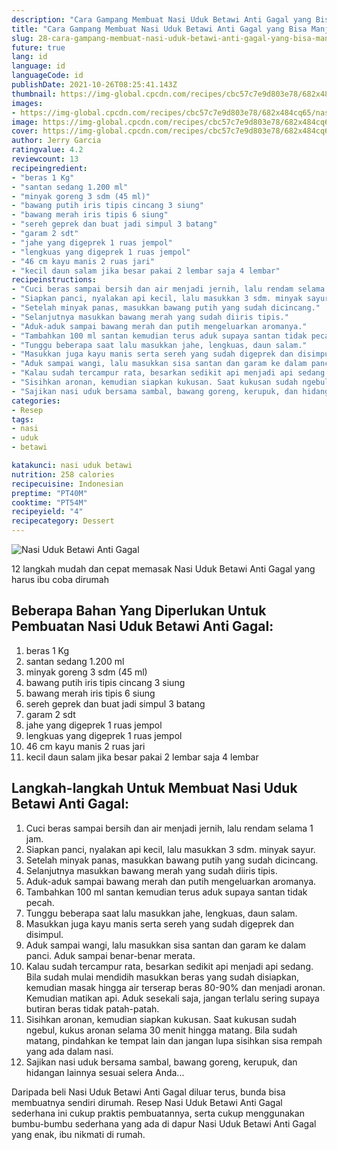```yaml
---
description: "Cara Gampang Membuat Nasi Uduk Betawi Anti Gagal yang Bisa Manjain Lidah"
title: "Cara Gampang Membuat Nasi Uduk Betawi Anti Gagal yang Bisa Manjain Lidah"
slug: 28-cara-gampang-membuat-nasi-uduk-betawi-anti-gagal-yang-bisa-manjain-lidah
future: true
lang: id
language: id
languageCode: id
publishDate: 2021-10-26T08:25:41.143Z 
thumbnail: https://img-global.cpcdn.com/recipes/cbc57c7e9d803e78/682x484cq65/nasi-uduk-betawi-anti-gagal-foto-resep-utama.webp
images:
- https://img-global.cpcdn.com/recipes/cbc57c7e9d803e78/682x484cq65/nasi-uduk-betawi-anti-gagal-foto-resep-utama.webp
image: https://img-global.cpcdn.com/recipes/cbc57c7e9d803e78/682x484cq65/nasi-uduk-betawi-anti-gagal-foto-resep-utama.webp
cover: https://img-global.cpcdn.com/recipes/cbc57c7e9d803e78/682x484cq65/nasi-uduk-betawi-anti-gagal-foto-resep-utama.webp
author: Jerry Garcia
ratingvalue: 4.2
reviewcount: 13
recipeingredient:
- "beras 1 Kg"
- "santan sedang 1.200 ml"
- "minyak goreng 3 sdm (45 ml)"
- "bawang putih iris tipis cincang 3 siung"
- "bawang merah iris tipis 6 siung"
- "sereh geprek dan buat jadi simpul 3 batang"
- "garam 2 sdt"
- "jahe yang digeprek 1 ruas jempol"
- "lengkuas yang digeprek 1 ruas jempol"
- "46 cm kayu manis 2 ruas jari"
- "kecil daun salam jika besar pakai 2 lembar saja 4 lembar"
recipeinstructions:
- "Cuci beras sampai bersih dan air menjadi jernih, lalu rendam selama 1 jam."
- "Siapkan panci, nyalakan api kecil, lalu masukkan 3 sdm. minyak sayur."
- "Setelah minyak panas, masukkan bawang putih yang sudah dicincang."
- "Selanjutnya masukkan bawang merah yang sudah diiris tipis."
- "Aduk-aduk sampai bawang merah dan putih mengeluarkan aromanya."
- "Tambahkan 100 ml santan kemudian terus aduk supaya santan tidak pecah."
- "Tunggu beberapa saat lalu masukkan jahe, lengkuas, daun salam."
- "Masukkan juga kayu manis serta sereh yang sudah digeprek dan disimpul."
- "Aduk sampai wangi, lalu masukkan sisa santan dan garam ke dalam panci. Aduk sampai benar-benar merata."
- "Kalau sudah tercampur rata, besarkan sedikit api menjadi api sedang. Bila sudah mulai mendidih masukkan beras yang sudah disiapkan, kemudian masak hingga air terserap beras 80-90% dan menjadi aronan. Kemudian matikan api. Aduk sesekali saja, jangan terlalu sering supaya butiran beras tidak patah-patah."
- "Sisihkan aronan, kemudian siapkan kukusan. Saat kukusan sudah ngebul, kukus aronan selama 30 menit hingga matang. Bila sudah matang, pindahkan ke tempat lain dan jangan lupa sisihkan sisa rempah yang ada dalam nasi."
- "Sajikan nasi uduk bersama sambal, bawang goreng, kerupuk, dan hidangan lainnya sesuai selera Anda..."
categories:
- Resep
tags:
- nasi
- uduk
- betawi

katakunci: nasi uduk betawi 
nutrition: 258 calories
recipecuisine: Indonesian
preptime: "PT40M"
cooktime: "PT54M"
recipeyield: "4"
recipecategory: Dessert
---
```



![Nasi Uduk Betawi Anti Gagal](https://img-global.cpcdn.com/recipes/cbc57c7e9d803e78/682x484cq65/nasi-uduk-betawi-anti-gagal-foto-resep-utama.webp)

12 langkah mudah dan cepat memasak  Nasi Uduk Betawi Anti Gagal yang harus ibu coba dirumah

<!--inarticleads1-->

## Beberapa Bahan Yang Diperlukan Untuk Pembuatan Nasi Uduk Betawi Anti Gagal:

1. beras 1 Kg
1. santan sedang 1.200 ml
1. minyak goreng 3 sdm (45 ml)
1. bawang putih iris tipis cincang 3 siung
1. bawang merah iris tipis 6 siung
1. sereh geprek dan buat jadi simpul 3 batang
1. garam 2 sdt
1. jahe yang digeprek 1 ruas jempol
1. lengkuas yang digeprek 1 ruas jempol
1. 46 cm kayu manis 2 ruas jari
1. kecil daun salam jika besar pakai 2 lembar saja 4 lembar



<!--inarticleads2-->

## Langkah-langkah Untuk Membuat Nasi Uduk Betawi Anti Gagal:

1. Cuci beras sampai bersih dan air menjadi jernih, lalu rendam selama 1 jam.
1. Siapkan panci, nyalakan api kecil, lalu masukkan 3 sdm. minyak sayur.
1. Setelah minyak panas, masukkan bawang putih yang sudah dicincang.
1. Selanjutnya masukkan bawang merah yang sudah diiris tipis.
1. Aduk-aduk sampai bawang merah dan putih mengeluarkan aromanya.
1. Tambahkan 100 ml santan kemudian terus aduk supaya santan tidak pecah.
1. Tunggu beberapa saat lalu masukkan jahe, lengkuas, daun salam.
1. Masukkan juga kayu manis serta sereh yang sudah digeprek dan disimpul.
1. Aduk sampai wangi, lalu masukkan sisa santan dan garam ke dalam panci. Aduk sampai benar-benar merata.
1. Kalau sudah tercampur rata, besarkan sedikit api menjadi api sedang. Bila sudah mulai mendidih masukkan beras yang sudah disiapkan, kemudian masak hingga air terserap beras 80-90% dan menjadi aronan. Kemudian matikan api. Aduk sesekali saja, jangan terlalu sering supaya butiran beras tidak patah-patah.
1. Sisihkan aronan, kemudian siapkan kukusan. Saat kukusan sudah ngebul, kukus aronan selama 30 menit hingga matang. Bila sudah matang, pindahkan ke tempat lain dan jangan lupa sisihkan sisa rempah yang ada dalam nasi.
1. Sajikan nasi uduk bersama sambal, bawang goreng, kerupuk, dan hidangan lainnya sesuai selera Anda...




Daripada   beli  Nasi Uduk Betawi Anti Gagal  diluar terus, bunda  bisa membuatnya sendiri dirumah. Resep  Nasi Uduk Betawi Anti Gagal  sederhana ini cukup praktis pembuatannya, serta cukup menggunakan bumbu-bumbu sederhana yang ada di dapur  Nasi Uduk Betawi Anti Gagal  yang enak, ibu nikmati di rumah.
